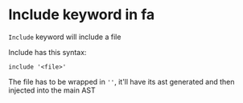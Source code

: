 # Include keyword in fa

`Include` keyword will include a file

Include has this syntax:

```fa
include '<file>'
```

The file has to be wrapped in `''`,
it'll have its ast generated and then
injected into the main AST

